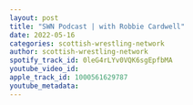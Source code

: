 ```yaml
---
layout: post
title: "SWN Podcast | with Robbie Cardwell"
date: 2022-05-16
categories: scottish-wrestling-network
author: scottish-wrestling-network
spotify_track_id: 0leG4rLYv0VQK6sgEpfbMA
youtube_video_id: 
apple_track_id: 1000561629787
youtube_metadata: 
---
```

